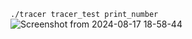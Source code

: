 ```./tracer tracer_test print_number```
![Screenshot from 2024-08-17 18-58-44](https://github.com/user-attachments/assets/2631f25f-00de-4158-9b34-7b2e6a328c24)
